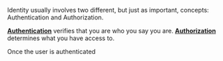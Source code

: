 Identity usually involves two different, but just as important, concepts: Authentication and Authorization. 

**[Authentication](/knowledge/LIP/Authentication)** verifies that you are who you say you are.
**[Authorization](/knowledge/LIP/Authorization)** determines what you have access to.

Once the user is authenticated 
